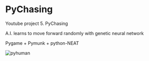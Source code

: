 # PyChasing
Youtube project 5. PyChasing

A.I. learns to move forward randomly with genetic neural network

Pygame + Pymunk + python-NEAT

![pyhuman](https://user-images.githubusercontent.com/16572520/65689682-d3bdd000-e06d-11e9-8d6a-7d61f6fa23b8.gif)
